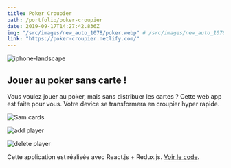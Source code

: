 ```yaml
---
title: Poker Croupier
path: /portfolio/poker-croupier
date: 2019-09-17T14:27:42.836Z
img: "/src/images/new_auto_1078/poker.webp" # /src/images/new_auto_1078/poker.webp
link: "https://poker-croupier.netlify.com/"
---
```


![iphone-landscape](/img/wepb_1078/capture-du-2019-09-21-16-33-21.webp "iphone-landscape")

## Jouer au poker sans carte !

Vous voulez jouer au poker, mais sans distribuer les cartes ? Cette web app est faite pour vous. Votre device se transformera en croupier hyper rapide.

![Sam cards](/img/capture-du-2019-09-21-16-34-02.png "Sam cards")

![add player](/img/wepb_1078/capture-du-2019-09-21-16-36-18.webp "add player")

![delete player](/img/wepb_1078/capture-du-2019-09-21-17-02-00.webp "delete player")

Cette application est réalisée avec React.js + Redux.js. [Voir le code](https://github.com/lydstyl/190917-poker-croupier).

